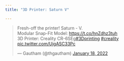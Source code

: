 ```yaml
---
title: "3D Printer: Saturn V"

---
```

<blockquote class="twitter-tweet"><p lang="en" dir="ltr">Fresh-off the printer! Saturn - V. <br>Modular Snap-Fit Model: <a href="https://t.co/hnZdhz3tuh">https://t.co/hnZdhz3tuh</a><br>3D Printer: Creality CR-6SEg<a href="https://twitter.com/hashtag/3Dprinting?src=hash&amp;ref_src=twsrc%5Etfw">#3Dprinting</a> <a href="https://twitter.com/hashtag/creality?src=hash&amp;ref_src=twsrc%5Etfw">#creality</a> <a href="https://t.co/UjgASC33Pc">pic.twitter.com/UjgASC33Pc</a></p>&mdash; Gautham (@thgautham) <a href="https://twitter.com/thgautham/status/1483309754466242562?ref_src=twsrc%5Etfw">January 18, 2022</a></blockquote> <script async src="https://platform.twitter.com/widgets.js" charset="utf-8"></script>

